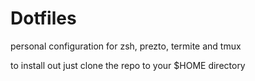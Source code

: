 # Dotfiles

personal configuration for zsh, prezto, termite and tmux

to install out just clone the repo to your $HOME directory 
